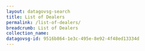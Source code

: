 ```yaml
---
layout: datagovsg-search
title: List of Dealers
permalink: /list-of-dealers/
breadcrumb: List of Dealers
collection_name: 
datagovsg-id: 9516b864-1e3c-495e-8e92-4f48ed13334d
---
```

